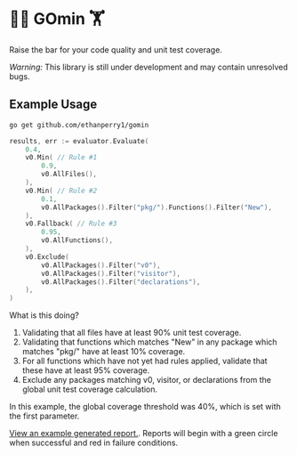 # 🏋️‍♀️ GOmin 🏋️

Raise the bar for your code quality and unit test coverage.

_Warning:_ This library is still under development and may contain unresolved bugs.

## Example Usage

```sh
go get github.com/ethanperry1/gomin
```

```go
results, err := evaluator.Evaluate(
	0.4,
	v0.Min( // Rule #1
		0.9,
		v0.AllFiles(),
	),
	v0.Min( // Rule #2
		0.1,
		v0.AllPackages().Filter("pkg/").Functions().Filter("New"),
	),
	v0.Fallback( // Rule #3
		0.95,
		v0.AllFunctions(),
	),
	v0.Exclude(
		v0.AllPackages().Filter("v0"),
		v0.AllPackages().Filter("visitor"),
		v0.AllPackages().Filter("declarations"),
	),
)
```

What is this doing?
1. Validating that all files have at least 90% unit test coverage.
2. Validating that functions which matches "New" in any package which matches "pkg/" have at least 10% coverage.
3. For all functions which have not yet had rules applied, validate that these have at least 95% coverage.
4. Exclude any packages matching v0, visitor, or declarations from the global unit test coverage calculation.

In this example, the global coverage threshold was 40%, which is set with the first parameter.

[View an example generated report.](./coverage_report.md). Reports will begin with a green circle when successful and red in failure conditions.
